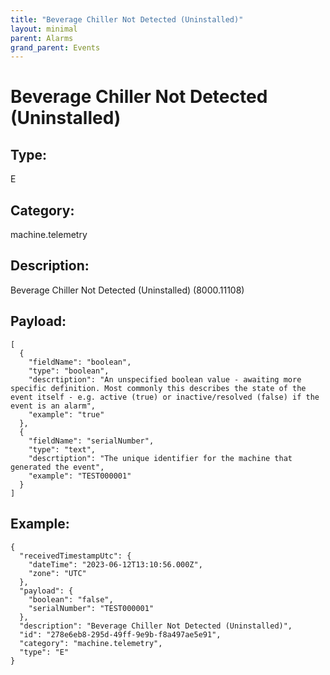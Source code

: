 ```yaml
---
title: "Beverage Chiller Not Detected (Uninstalled)"
layout: minimal
parent: Alarms
grand_parent: Events
---
```


# Beverage Chiller Not Detected (Uninstalled)

## Type:

E

## Category:

machine.telemetry

## Description: 

Beverage Chiller Not Detected (Uninstalled) (8000.11108)

## Payload:

```
[
  {
    "fieldName": "boolean",
    "type": "boolean",
    "descrtiption": "An unspecified boolean value - awaiting more specific definition. Most commonly this describes the state of the event itself - e.g. active (true) or inactive/resolved (false) if the event is an alarm",
    "example": "true"
  },
  {
    "fieldName": "serialNumber",
    "type": "text",
    "descrtiption": "The unique identifier for the machine that generated the event",
    "example": "TEST000001"
  }
]
```

## Example:

```
{
  "receivedTimestampUtc": {
    "dateTime": "2023-06-12T13:10:56.000Z",
    "zone": "UTC"
  },
  "payload": {
    "boolean": "false",
    "serialNumber": "TEST000001"
  },
  "description": "Beverage Chiller Not Detected (Uninstalled)",
  "id": "278e6eb8-295d-49ff-9e9b-f8a497ae5e91",
  "category": "machine.telemetry",
  "type": "E"
}
```
